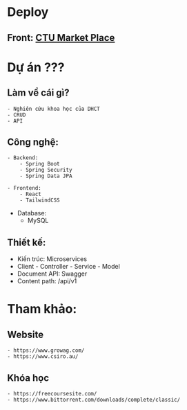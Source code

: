 # Deploy
## Front: [CTU Market Place](https://ctu-market-places.netlify.app/)

# Dự án ??? 
## Làm về cái gì?
	- Nghiên cứu khoa học của DHCT
	- CRUD
	- API
	

## Công nghệ:
	- Backend: 
		- Spring Boot 
		- Spring Security
		- Spring Data JPA
		
	- Frontend: 
		- React 
		- TailwindCSS

  - Database: 
    - MySQL

 	
## Thiết kế: 	
  - Kiến trúc: Microservices
  - Client - Controller - Service - Model
  - Document API: Swagger
  - Content path: /api/v1
	

# Tham khảo:
## Website
	- https://www.growag.com/
	- https://www.csiro.au/

## Khóa học
	- https://freecoursesite.com/
	- https://www.bittorrent.com/downloads/complete/classic/
